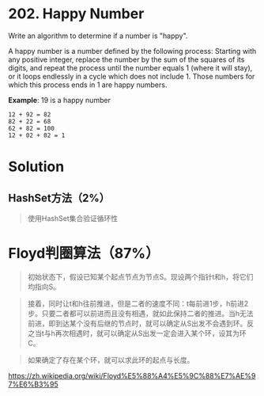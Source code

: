 # 202. Happy Number

Write an algorithm to determine if a number is "happy".

A happy number is a number defined by the following process: Starting with any positive integer, replace the number by the sum of the squares of its digits, and repeat the process until the number equals 1 (where it will stay), or it loops endlessly in a cycle which does not include 1. Those numbers for which this process ends in 1 are happy numbers.

**Example**: 19 is a happy number

	12 + 92 = 82
	82 + 22 = 68
	62 + 82 = 100
	12 + 02 + 02 = 1


# Solution

## HashSet方法（2%）
>使用HashSet集合验证循环性

# Floyd判圈算法（87%）

>初始状态下，假设已知某个起点节点为节点S。现设两个指针t和h，将它们均指向S。

>接着，同时让t和h往前推进，但是二者的速度不同：t每前进1步，h前进2步。只要二者都可以前进而且没有相遇，就如此保持二者的推进。当h无法前进，即到达某个没有后继的节点时，就可以确定从S出发不会遇到环。反之当t与h再次相遇时，就可以确定从S出发一定会进入某个环，设其为环C。

>如果确定了存在某个环，就可以求此环的起点与长度。

https://zh.wikipedia.org/wiki/Floyd%E5%88%A4%E5%9C%88%E7%AE%97%E6%B3%95